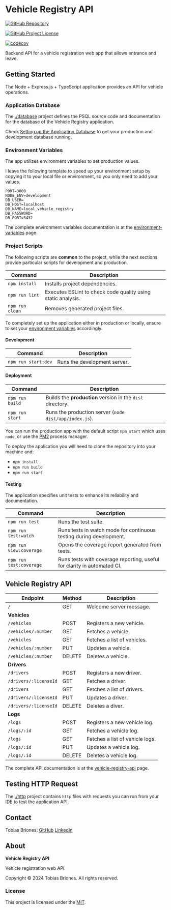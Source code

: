 # Vehicle Registry API

[![GitHub Repository](https://img.shields.io/static/v1?label=GITHUB&message=REPOSITORY&labelColor=555&color=0277bd&style=for-the-badge&logo=GITHUB)](https://github.com/tobiasbriones/vehicle-registry-api)

[![GitHub Project License](https://img.shields.io/github/license/tobiasbriones/vehicle-registry-api.svg?style=flat-square)](https://github.com/tobiasbriones/vehicle-registry-api/blob/main/LICENSE)

[![codecov](https://codecov.io/github/tobiasbriones/vehicle-registry-api/branch/main/graph/badge.svg?token=LA2I0K5SLI)](https://codecov.io/github/tobiasbriones/vehicle-registry-api)

Backend API for a vehicle registration web app that allows entrance and leave.

## Getting Started

The Node + Express.js + TypeScript application provides an API for vehicle
operations.

### Application Database

The [./database](database) project defines the PSQL source code and
documentation for the database of the Vehicle Registry application.

Check [Setting up the Application Database](database/readme.md#setting-up-the-application-database)
to get your production and development database running.

### Environment Variables

The app utilizes environment variables to set production values.

I leave the following template to speed up your environment setup by copying it
to your local file or environment, so you only need to add your values.

```
PORT=3000
NODE_ENV=development
DB_USER=
DB_HOST=localhost
DB_NAME=local_vehicle_registry
DB_PASSWORD=
DB_PORT=5432
```

The complete environment variables documentation is at
the [environment-variables](docs/environment-variables.md) page.

### Project Scripts

The following scripts are **common** to the project, while the next sections
provide particular scripts for development and production.

| Command         | Description                                                  |
|-----------------|--------------------------------------------------------------|
| `npm install`   | Installs project dependencies.                               |
| `npm run lint`  | Executes ESLint to check code quality using static analysis. |
| `npm run clean` | Removes generated project files.                             |

To completely set up the application either in production or locally, ensure to
set your [environment variables](#environment-variables) accordingly.

#### Development

| Command             | Description                  |
|---------------------|------------------------------|
| `npm run start:dev` | Runs the development server. |

#### Deployment

| Command         | Description                                                |
|-----------------|------------------------------------------------------------|
| `npm run build` | Builds the **production** version in the `dist` directory. |
| `npm run start` | Runs the production server (`node dist/app/index.js`).     |

You can run the production app with the default script `npm start` which uses
`node`, or use the [PM2](https://www.npmjs.com/package/pm2) process manager.

To deploy the application you will need to clone the repository into your
machine and:

- `npm install`
- `npm run build`
- `npm run start`

#### Testing

The application specifies unit tests to enhance its reliability and
documentation.

| Command                 | Description                                                             |
|-------------------------|-------------------------------------------------------------------------|
| `npm run test`          | Runs the test suite.                                                    |
| `npm run test:watch`    | Runs tests in watch mode for continuous testing during development.     |
| `npm run view:coverage` | Opens the coverage report generated from tests.                         |
| `npm run test:coverage` | Runs tests with coverage reporting, useful for clarity in automated CI. |

## Vehicle Registry API

| Endpoint              | Method | Description                     |
|-----------------------|--------|---------------------------------|
| `/`                   | GET    | Welcome  server message.        |
| **Vehicles**          |        |                                 |
| `/vehicles`           | POST   | Registers a new vehicle.        |
| `/vehicles/:number`   | GET    | Fetches a vehicle.              |
| `/vehicles`           | GET    | Fetches a list of vehicles.     |
| `/vehicles/:number`   | PUT    | Updates a vehicle.              |
| `/vehicles/:number`   | DELETE | Deletes a vehicle.              |
| **Drivers**           |        |                                 |
| `/drivers`            | POST   | Registers a new driver.         |
| `/drivers/:licenseId` | GET    | Fetches a driver.               |
| `/drivers`            | GET    | Fetches a list of drivers.      |
| `/drivers/:licenseId` | PUT    | Updates a driver.               |
| `/drivers/:licenseId` | DELETE | Deletes a diver.                |
| **Logs**              |        |                                 |
| `/logs`               | POST   | Registers a new vehicle log.    |
| `/logs/:id`           | GET    | Fetches a vehicle log.          |
| `/logs`               | GET    | Fetches a list of vehicle logs. |
| `/logs/:id`           | PUT    | Updates a vehicle log.          |
| `/logs/:id`           | DELETE | Deletes a vehicle log.          |

The complete API documentation is at
the [vehicle-registry-api](docs/vehicle-registry-api.md) page.

## Testing HTTP Request

The [./http](http) project contains `http` files with requests you can run from
your IDE to test the application API.

## Contact

Tobias Briones: [GitHub](https://github.com/tobiasbriones)
[LinkedIn](https://linkedin.com/in/tobiasbriones)

## About

**Vehicle Registry API**

Vehicle registration web API.

Copyright © 2024 Tobias Briones. All rights reserved.

### License

This project is licensed under the [MIT](LICENSE).
